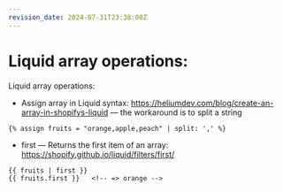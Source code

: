 ```yaml
---
revision_date: 2024-07-31T23:38:00Z
---
```

# Liquid array operations:
Liquid array operations:
* Assign array in Liquid syntax: https://heliumdev.com/blog/create-an-array-in-shopifys-liquid — the workaround is to split a string
```jinja
{% assign fruits = "orange,apple,peach" | split: ',' %}
```
* first — Returns the first item of an array: https://shopify.github.io/liquid/filters/first/
```jinja
{{ fruits | first }}
{{ fruits.first }}   <!-- => orange -->
```